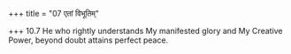 +++
title = "07 एतां विभूतिम्"

+++
10.7 He who rightly understands My manifested glory and My Creative
Power, beyond doubt attains perfect peace.
